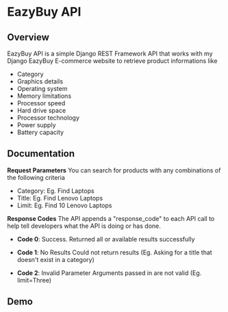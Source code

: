 # EazyBuy API

## Overview

EazyBuy API is a simple Django REST Framework API that works with my Django EazyBuy E-commerce website to retrieve product informations like

- Category
- Graphics details
- Operating system
- Memory limitations
- Processor speed
- Hard drive space
- Processor technology
- Power supply
- Battery capacity

## Documentation

**Request Parameters**
You can search for products with any combinations of the following criteria

- Category: Eg. Find Laptops
- Title: Eg. Find Lenovo Laptops
- Limit: Eg. Find 10 Lenovo Laptops

**Response Codes**
The API appends a "response_code" to each API call to help tell developers what the API is doing or has done.

- **Code 0**: Success.
Returned all or available results successfully

- **Code 1**: No Results
Could not return results (Eg. Asking for a title that doesn't exist in a category)

- **Code 2**: Invalid Parameter
Arguments passed in are not valid (Eg. limit=Three)

## Demo
